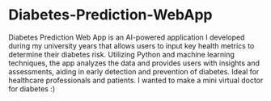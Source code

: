 # Diabetes-Prediction-WebApp
 
Diabetes Prediction Web App is an AI-powered application I developed during my university years that allows users to input key health metrics to determine their diabetes risk. Utilizing Python and machine learning techniques, the app analyzes the data and provides users with insights and assessments, aiding in early detection and prevention of diabetes. Ideal for healthcare professionals and patients. I wanted to make a mini virtual doctor for diabetes :)
